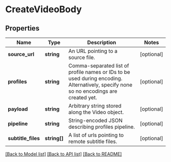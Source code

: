 # CreateVideoBody

## Properties
Name | Type | Description | Notes
------------ | ------------- | ------------- | -------------
**source_url** | **string** | An URL pointing to a source file. | [optional] 
**profiles** | **string** | Comma-separated list of profile names or IDs to be used during encoding. Alternatively, specify none so no encodings are created yet. | [optional] 
**payload** | **string** | Arbitrary string stored along the Video object. | [optional] 
**pipeline** | **string** | String-encoded JSON describing profiles pipeline. | [optional] 
**subtitle_files** | **string[]** | A list of urls pointing to remote subtitle files. | [optional] 

[[Back to Model list]](../README.md#documentation-for-models) [[Back to API list]](../README.md#documentation-for-api-endpoints) [[Back to README]](../README.md)


